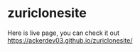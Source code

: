 # zuriclonesite

Here is live page, you can check it out
https://ackerdev03.github.io/zuriclonesite/
